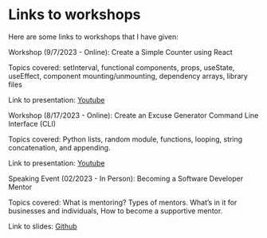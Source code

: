 # Links to workshops

Here are some links to workshops that I have given:

Workshop (9/7/2023 - Online): Create a Simple Counter using React 

Topics covered: setInterval, functional components, props, useState, useEffect, component mounting/unmounting, dependency arrays, library files

Link to presentation: [Youtube](https://youtu.be/J8P2XEkrJT4)

Workshop (8/17/2023 - Online): Create an Excuse Generator Command Line Interface (CLI)

Topics covered: Python lists, random module, functions, looping, string concatenation, and appending.

Link to presentation: [Youtube](https://www.youtube.com/watch?v=BN16sDZc7Ro&t=2861s)

Speaking Event (02/2023 - In Person): Becoming a Software Developer Mentor

Topics covered: What is mentoring? Types of mentors. What’s in it for businesses and individuals, How to become a supportive mentor.

Link to slides: [Github](https://github.com/rick-rodriguez16/become-a-software-developer-mentor/blob/main/Becoming%20a%20Software%20Developer%20Mentor.pdf)
